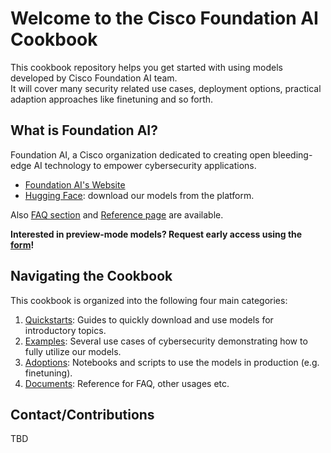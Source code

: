 # Welcome to the Cisco Foundation AI Cookbook
This cookbook repository helps you get started with using models developed by Cisco Foundation AI team. <br>
It will cover many security related use cases, deployment options, practical adaption approaches like finetuning and so forth.

## What is Foundation AI?
Foundation AI, a Cisco organization dedicated to creating open bleeding-edge AI technology to empower cybersecurity applications.
- [Foundation AI's Website](https://fdtn.ai/)
- [Hugging Face](https://huggingface.co/fdtn-ai): download our models from the platform.

Also [FAQ section](https://github.com/RobustIntelligence/foundation-ai-cookbook/blob/main/4_documents/FAQ.md) and [Reference page](https://github.com/RobustIntelligence/foundation-ai-cookbook/blob/main/4_documents/Reference.md) are available.

**Interested in preview-mode models? Request early access using the [form](https://fdtn.ai/early-access)!**

## Navigating the Cookbook
This cookbook is organized into the following four main categories:
1. [Quickstarts](https://github.com/RobustIntelligence/foundation-ai-cookbook/tree/main/1_quickstarts): Guides to quickly download and use models for introductory topics.
2. [Examples](https://github.com/RobustIntelligence/foundation-ai-cookbook/tree/main/2_examples): Several use cases of cybersecurity demonstrating how to fully utilize our models.
3. [Adoptions](https://github.com/RobustIntelligence/foundation-ai-cookbook/tree/main/3_adoptions): Notebooks and scripts to use the models in production (e.g. finetuning).
4. [Documents](https://github.com/RobustIntelligence/foundation-ai-cookbook/tree/main/4_documents): Reference for FAQ, other usages etc.

## Contact/Contributions
TBD

